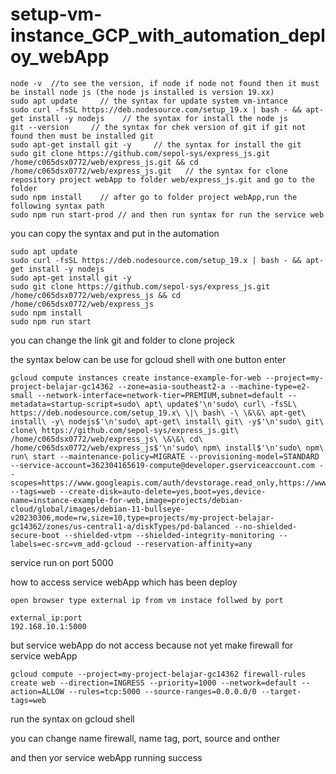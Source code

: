 # setup-vm-instance_GCP_with_automation_deploy_webApp

    node -v  //to see the version, if node if node not found then it must be install node js (the node js installed is version 19.xx) 
    sudo apt update     // the syntax for update system vm-intance
    sudo curl -fsSL https://deb.nodesource.com/setup_19.x | bash - && apt-get install -y nodejs    // the syntax for install the node js
    git --version     // the syntax for chek version of git if git not found then must be installed git
    sudo apt-get install git -y     // the syntax for install the git 
    sudo git clone https://github.com/sepol-sys/express_js.git /home/c065dsx0772/web/express_js.git && cd /home/c065dsx0772/web/express_js.git   // the syntax for clone repository project webApp to folder web/express_js.git and go to the folder
    sudo npm install    // after go to folder project webApp,run the following syntax path
    sudo npm run start-prod // and then run syntax for run the service web 

you can copy the syntax and put in the automation

    sudo apt update
    sudo curl -fsSL https://deb.nodesource.com/setup_19.x | bash - && apt-get install -y nodejs
    sudo apt-get install git -y
    sudo git clone https://github.com/sepol-sys/express_js.git /home/c065dsx0772/web/express_js && cd /home/c065dsx0772/web/express_js
    sudo npm install
    sudo npm run start

you can change the link git and folder to clone projeck 

the syntax below can be use for gcloud shell with one button enter

    gcloud compute instances create instance-example-for-web --project=my-project-belajar-gc14362 --zone=asia-southeast2-a --machine-type=e2-small --network-interface=network-tier=PREMIUM,subnet=default --metadata=startup-script=sudo\ apt\ update$'\n'sudo\ curl\ -fsSL\ https://deb.nodesource.com/setup_19.x\ \|\ bash\ -\ \&\&\ apt-get\ install\ -y\ nodejs$'\n'sudo\ apt-get\ install\ git\ -y$'\n'sudo\ git\ clone\ https://github.com/sepol-sys/express_js.git\ /home/c065dsx0772/web/express_js\ \&\&\ cd\ /home/c065dsx0772/web/express_js$'\n'sudo\ npm\ install$'\n'sudo\ npm\ run\ start --maintenance-policy=MIGRATE --provisioning-model=STANDARD --service-account=362304165619-compute@developer.gserviceaccount.com --scopes=https://www.googleapis.com/auth/devstorage.read_only,https://www.googleapis.com/auth/logging.write,https://www.googleapis.com/auth/monitoring.write,https://www.googleapis.com/auth/servicecontrol,https://www.googleapis.com/auth/service.management.readonly,https://www.googleapis.com/auth/trace.append --tags=web --create-disk=auto-delete=yes,boot=yes,device-name=instance-example-for-web,image=projects/debian-cloud/global/images/debian-11-bullseye-v20230306,mode=rw,size=10,type=projects/my-project-belajar-gc14362/zones/us-central1-a/diskTypes/pd-balanced --no-shielded-secure-boot --shielded-vtpm --shielded-integrity-monitoring --labels=ec-src=vm_add-gcloud --reservation-affinity=any

service run on port 5000

how to access service webApp which has been deploy

    open browser type external ip from vm instace follwed by port

    external_ip:port 
    192.168.10.1:5000

but service webApp do not access because not yet make firewall for service webApp 


    gcloud compute --project=my-project-belajar-gc14362 firewall-rules create web --direction=INGRESS --priority=1000 --network=default --action=ALLOW --rules=tcp:5000 --source-ranges=0.0.0.0/0 --target-tags=web

run the syntax on gcloud shell 

you can change name firewall, name tag, port, source and onther

and then yor service webApp running success
